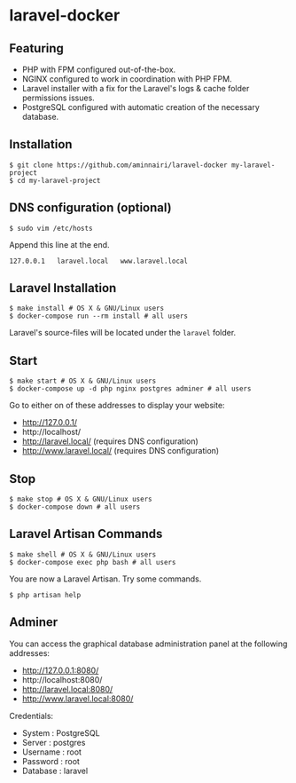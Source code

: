# laravel-docker

## Featuring

- PHP with FPM configured out-of-the-box.
- NGINX configured to work in coordination with PHP FPM.
- Laravel installer with a fix for the Laravel's logs & cache folder permissions issues.
- PostgreSQL configured with automatic creation of the necessary database.

## Installation

```console
$ git clone https://github.com/aminnairi/laravel-docker my-laravel-project
$ cd my-laravel-project
```

## DNS configuration (optional)
```console
$ sudo vim /etc/hosts
```

Append this line at the end.

```
127.0.0.1   laravel.local   www.laravel.local
```

## Laravel Installation

```console
$ make install # OS X & GNU/Linux users
$ docker-compose run --rm install # all users
```

Laravel's source-files will be located under the `laravel` folder.

## Start

```console
$ make start # OS X & GNU/Linux users
$ docker-compose up -d php nginx postgres adminer # all users
```

Go to either on of these addresses to display your website:
- http://127.0.0.1/
- http://localhost/
- http://laravel.local/ (requires DNS configuration)
- http://www.laravel.local/ (requires DNS configuration)

## Stop

```console
$ make stop # OS X & GNU/Linux users
$ docker-compose down # all users
```

## Laravel Artisan Commands

```console
$ make shell # OS X & GNU/Linux users
$ docker-compose exec php bash # all users
```

You are now a Laravel Artisan. Try some commands.

```console
$ php artisan help
```

## Adminer

You can access the graphical database administration panel at the following addresses:
- http://127.0.0.1:8080/
- http://localhost:8080/
- http://laravel.local:8080/
- http://www.laravel.local:8080/

Credentials:
- System    : PostgreSQL
- Server    : postgres
- Username  : root
- Password  : root
- Database  : laravel